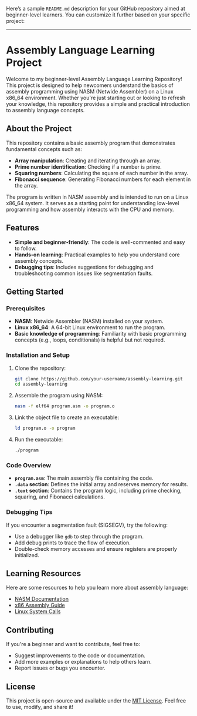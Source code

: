 Here’s a sample `README.md` description for your GitHub repository aimed at beginner-level learners. You can customize it further based on your specific project:

---

# Assembly Language Learning Project

Welcome to my beginner-level Assembly Language Learning Repository! This project is designed to help newcomers understand the basics of assembly programming using NASM (Netwide Assembler) on a Linux x86_64 environment. Whether you're just starting out or looking to refresh your knowledge, this repository provides a simple and practical introduction to assembly language concepts.

## About the Project

This repository contains a basic assembly program that demonstrates fundamental concepts such as:
- **Array manipulation**: Creating and iterating through an array.
- **Prime number identification**: Checking if a number is prime.
- **Squaring numbers**: Calculating the square of each number in the array.
- **Fibonacci sequence**: Generating Fibonacci numbers for each element in the array.

The program is written in NASM assembly and is intended to run on a Linux x86_64 system. It serves as a starting point for understanding low-level programming and how assembly interacts with the CPU and memory.

## Features
- **Simple and beginner-friendly**: The code is well-commented and easy to follow.
- **Hands-on learning**: Practical examples to help you understand core assembly concepts.
- **Debugging tips**: Includes suggestions for debugging and troubleshooting common issues like segmentation faults.

## Getting Started

### Prerequisites
- **NASM**: Netwide Assembler (NASM) installed on your system.
- **Linux x86_64**: A 64-bit Linux environment to run the program.
- **Basic knowledge of programming**: Familiarity with basic programming concepts (e.g., loops, conditionals) is helpful but not required.

### Installation and Setup
1. Clone the repository:
   ```bash
   git clone https://github.com/your-username/assembly-learning.git
   cd assembly-learning
   ```
2. Assemble the program using NASM:
   ```bash
   nasm -f elf64 program.asm -o program.o
   ```
3. Link the object file to create an executable:
   ```bash
   ld program.o -o program
   ```
4. Run the executable:
   ```bash
   ./program
   ```

### Code Overview
- **`program.asm`**: The main assembly file containing the code.
- **`.data` section**: Defines the initial array and reserves memory for results.
- **`.text` section**: Contains the program logic, including prime checking, squaring, and Fibonacci calculations.

### Debugging Tips
If you encounter a segmentation fault (SIGSEGV), try the following:
- Use a debugger like `gdb` to step through the program.
- Add debug prints to trace the flow of execution.
- Double-check memory accesses and ensure registers are properly initialized.

## Learning Resources
Here are some resources to help you learn more about assembly language:
- [NASM Documentation](https://www.nasm.us/doc/)
- [x86 Assembly Guide](https://www.cs.virginia.edu/~evans/cs216/guides/x86.html)
- [Linux System Calls](https://blog.rchapman.org/posts/Linux_System_Call_Table_for_x86_64/)

## Contributing
If you're a beginner and want to contribute, feel free to:
- Suggest improvements to the code or documentation.
- Add more examples or explanations to help others learn.
- Report issues or bugs you encounter.

## License
This project is open-source and available under the [MIT License](LICENSE). Feel free to use, modify, and share it!
